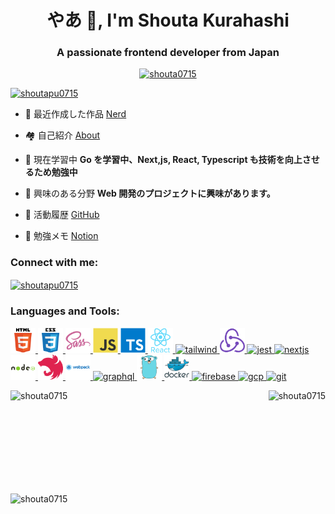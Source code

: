 <h1 align="center">やあ 👋, I'm Shouta Kurahashi</h1>
<h3 align="center">A passionate frontend developer from Japan</h3>

<p align="center" > <a href="https://github.com/ryo-ma/github-profile-trophy"><img src="https://github-profile-trophy.vercel.app/?username=shouta0715&theme=onedark&column=4)" alt="shouta0715" /></a> </p>

<p align="left"  > <a href="https://twitter.com/shoutapu0715" target="blank"><img src="https://img.shields.io/twitter/follow/shoutapu0715?logo=twitter&style=for-the-badge" alt="shoutapu0715" /></a> </p>

- 🔭 最近作成した作品 [Nerd](https://nerd-plus.com/)

- 🏘 自己紹介 [About](https://www.kurahashi.me/about)

- 🌱 現在学習中 **Go を学習中、Next,js, React, Typescript も技術を向上させるため勉強中**

- 👯 興味のある分野 **Web 開発のプロジェクトに興味があります。**

- 📄 活動履歴 [GitHub](https://github.com/shouta0715)

- 📝 勉強メモ [Notion](https://ubiquitous-harrier-6b6.notion.site/08c6c6d00fd94986ba5f1c5dd37e6ead?v=ad2a30c65a5b4a47a7e22664656187a8)


<h3 align="left">Connect with me:</h3>
<p align="left">
<a href="https://twitter.com/shoutapu0715" target="blank"><img align="center" src="https://raw.githubusercontent.com/rahuldkjain/github-profile-readme-generator/master/src/images/icons/Social/twitter.svg" alt="shoutapu0715" height="30" width="40" /></a>
</p>

<h3 align="left">Languages and Tools:</h3>
<p align="left"> 
<a href="https://www.w3.org/html/" target="_blank" rel="noreferrer"> <img src="https://raw.githubusercontent.com/devicons/devicon/master/icons/html5/html5-original-wordmark.svg" alt="html5" width="40" height="40"/> </a><a href="https://www.w3schools.com/css/" target="_blank" rel="noreferrer"> <img src="https://raw.githubusercontent.com/devicons/devicon/master/icons/css3/css3-original-wordmark.svg" alt="css3" width="40" height="40"/> </a> <a href="https://sass-lang.com" target="_blank" rel="noreferrer"> <img src="https://raw.githubusercontent.com/devicons/devicon/master/icons/sass/sass-original.svg" alt="sass" width="40" height="40"/> </a><a href="https://developer.mozilla.org/en-US/docs/Web/JavaScript" target="_blank" rel="noreferrer"> <img src="https://raw.githubusercontent.com/devicons/devicon/master/icons/javascript/javascript-original.svg" alt="javascript" width="40" height="40"/> </a> <a href="https://www.typescriptlang.org/" target="_blank" rel="noreferrer"> <img src="https://raw.githubusercontent.com/devicons/devicon/master/icons/typescript/typescript-original.svg" alt="typescript" width="40" height="40"/> </a> <a href="https://reactjs.org/" target="_blank" rel="noreferrer"> <img src="https://raw.githubusercontent.com/devicons/devicon/master/icons/react/react-original-wordmark.svg" alt="react" width="40" height="40"/> </a>  <a href="https://tailwindcss.com/" target="_blank" rel="noreferrer"> <img src="https://www.vectorlogo.zone/logos/tailwindcss/tailwindcss-icon.svg" alt="tailwind" width="40" height="40"/> </a><a href="https://redux.js.org" target="_blank" rel="noreferrer"> <img src="https://raw.githubusercontent.com/devicons/devicon/master/icons/redux/redux-original.svg" alt="redux" width="40" height="40"/> </a><a href="https://jestjs.io" target="_blank" rel="noreferrer"> <img src="https://www.vectorlogo.zone/logos/jestjsio/jestjsio-icon.svg" alt="jest" width="40" height="40"/> </a> <a href="https://nextjs.org/" target="_blank" rel="noreferrer"> <img src="https://cdn.worldvectorlogo.com/logos/nextjs-2.svg" alt="nextjs" width="40" height="40"/> </a> <a href="https://nodejs.org" target="_blank" rel="noreferrer"> <img src="https://raw.githubusercontent.com/devicons/devicon/master/icons/nodejs/nodejs-original-wordmark.svg" alt="nodejs" width="40" height="40"/> </a>  <a href="https://nestjs.com/" target="_blank" rel="noreferrer"> <img src="https://raw.githubusercontent.com/devicons/devicon/master/icons/nestjs/nestjs-plain.svg" alt="nestjs" width="40" height="40"/> </a> <a href="https://webpack.js.org" target="_blank" rel="noreferrer"> <img src="https://raw.githubusercontent.com/devicons/devicon/d00d0969292a6569d45b06d3f350f463a0107b0d/icons/webpack/webpack-original-wordmark.svg" alt="webpack" width="40" height="40"/> </a><a href="https://graphql.org" target="_blank" rel="noreferrer"> <img src="https://www.vectorlogo.zone/logos/graphql/graphql-icon.svg" alt="graphql" width="40" height="40"/> </a> <a href="https://golang.org" target="_blank" rel="noreferrer"> <img src="https://raw.githubusercontent.com/devicons/devicon/master/icons/go/go-original.svg" alt="go" width="40" height="40"/> </a><a href="https://www.docker.com/" target="_blank" rel="noreferrer"> <img src="https://raw.githubusercontent.com/devicons/devicon/master/icons/docker/docker-original-wordmark.svg" alt="docker" width="40" height="40"/> </a> <a href="https://firebase.google.com/" target="_blank" rel="noreferrer"> <img src="https://www.vectorlogo.zone/logos/firebase/firebase-icon.svg" alt="firebase" width="40" height="40"/> </a> <a href="https://cloud.google.com" target="_blank" rel="noreferrer"> <img src="https://www.vectorlogo.zone/logos/google_cloud/google_cloud-icon.svg" alt="gcp" width="40" height="40"/> </a>  <a href="https://git-scm.com/" target="_blank" rel="noreferrer"> <img src="https://www.vectorlogo.zone/logos/git-scm/git-scm-icon.svg" alt="git" width="40" height="40"/> </a </p>

<p align="center" style="display:flex; gap: 1rem; align-items: center; flex-wrap: wrap; justify-content: space-between;
"><img align="left" height="150px" src="https://github-readme-stats.vercel.app/api/top-langs?username=shouta0715&show_icons=true&locale=en&layout=compact" alt="shouta0715" />
<img align="center" height="150px" src="https://github-readme-stats.vercel.app/api?username=shouta0715&show_icons=true&locale=en" alt="shouta0715" /></p>

<p><img align="center" src="https://github-readme-streak-stats.herokuapp.com/?user=shouta0715&" alt="shouta0715" /></p>
